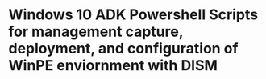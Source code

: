 # Windows 10 ADK Powershell Scripts for management capture, deployment, and configuration of WinPE enviornment with DISM
